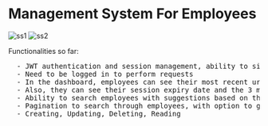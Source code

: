 # Management System For Employees

![ss1](https://github.com/chelceacalin/Tracking_App/assets/76866499/1fc0e120-5116-4931-87af-5db2147eb7f9)
![ss2](https://github.com/chelceacalin/Tracking_App/assets/76866499/c057f09d-df6f-4e39-8174-c0081392a17f)


Functionalities so far:
<pre>
  - JWT authentication and session management, ability to sign in and sign up
  - Need to be logged in to perform requests
  - In the dashboard, employees can see their most recent urls that they used within the application
  - Also, they can see their session expiry date and the 3 most recent users that joined
  - Ability to search employees with suggestions based on their name or email address
  - Pagination to search through employees, with option to go to first or last page
  - Creating, Updating, Deleting, Reading
</pre>
